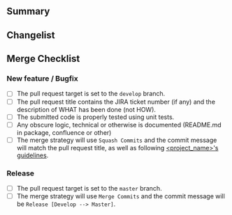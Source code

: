 ## Summary

<!-- A brief overview of this PR -->

## Changelist

<!-- List of updates -->

## Merge Checklist

### New feature / Bugfix

- [ ] The pull request target is set to the `develop` branch.
- [ ] The pull request title contains the JIRA ticket number (if any) and the description of WHAT has been done (not HOW).
- [ ] The submitted code is properly tested using unit tests.
- [ ] Any obscure logic, technical or otherwise is documented (README.md in package, confluence or other)
- [ ] The merge strategy will use `Squash Commits` and the commit message will match the pull request title, as well as following [<project_name>'s guidelines](https://github.com/get<project_name>/developer-values/blob/master/workflow/GIT_COMMIT_MESSAGE_STRATEGY.md).

### Release

- [ ] The pull request target is set to the `master` branch.
- [ ] The merge strategy will use `Merge Commits` and the commit message will be `Release [Develop --> Master]`.
